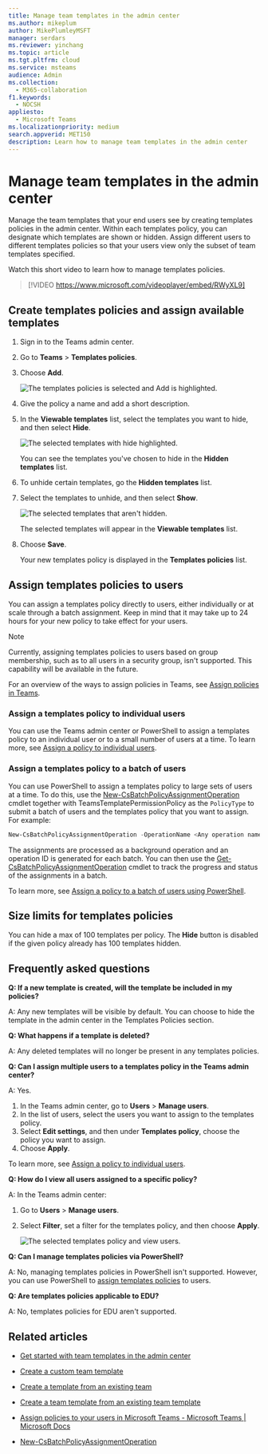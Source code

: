 ```yaml
---
title: Manage team templates in the admin center
ms.author: mikeplum
author: MikePlumleyMSFT
manager: serdars
ms.reviewer: yinchang
ms.topic: article
ms.tgt.pltfrm: cloud
ms.service: msteams
audience: Admin
ms.collection: 
  - M365-collaboration
f1.keywords: 
  - NOCSH
appliesto: 
  - Microsoft Teams
ms.localizationpriority: medium
search.appverid: MET150
description: Learn how to manage team templates in the admin center
---
```

# Manage team templates in the admin center

Manage the team templates that your end users see by creating templates policies in the admin center. Within each templates policy, you can designate which templates are shown or hidden.
Assign different users to different templates policies so that your users view only the subset of team templates specified.

Watch this short video to learn how to manage templates policies.

> [!VIDEO https://www.microsoft.com/videoplayer/embed/RWyXL9]

## Create templates policies and assign available templates

1. Sign in to the Teams admin center.

2. Go to **Teams** > **Templates policies**.

3. Choose **Add**.

    ![The templates policies is selected and Add is highlighted.](media/template-policies-1.png)

1. Give the policy a name and add a short description.

2. In the **Viewable templates** list, select the templates you want to hide, and then select **Hide**.

    ![The selected templates with hide highlighted.](media/template-policies-2.png)

    You can see the templates you've chosen to hide in the **Hidden templates** list.

1. To unhide certain templates, go the **Hidden templates** list.

2. Select the templates to unhide, and then select **Show**.

   ![The selected templates that aren't hidden.](media/template-policies-3.png)

   The selected templates will appear in the **Viewable templates** list.
3. Choose **Save**.

   Your new templates policy is displayed in the **Templates policies** list.

## Assign templates policies to users

You can assign a templates policy directly to users, either individually or at scale through a batch assignment. Keep in mind that it may take up to 24 hours for your new policy to take effect for your users.

> [!Note]
> Currently, assigning templates policies to users based on group membership, such as to all users in a security group, isn't supported. This capability will be available in the future.

For an overview of the ways to assign policies in Teams, see [Assign policies in Teams](policy-assignment-overview.md).

### Assign a templates policy to individual users

You can use the Teams admin center or PowerShell to assign a templates policy to an individual user or to a small number of users at a time. To learn more, see [Assign a policy to individual users](assign-policies-users-and-groups.md#assign-a-policy-to-individual-users).

### Assign a templates policy to a batch of users

You can use PowerShell to assign a templates policy to large sets of users at a time. To do this, use the [New-CsBatchPolicyAssignmentOperation](/powershell/module/teams/new-csbatchpolicyassignmentoperation) cmdlet together with TeamsTemplatePermissionPolicy as the ```PolicyType``` to submit a batch of users and the templates policy that you want to assign. For example:

```powershell
New-CsBatchPolicyAssignmentOperation -OperationName <Any operation name> -PolicyType TeamsTemplatePermissionPolicy -PolicyName <policy name> -Identity <users identity | list of user identities>
```

The assignments are processed as a background operation and an operation ID is generated for each batch. You can then use the [Get-CsBatchPolicyAssignmentOperation](/powershell/module/teams/get-csbatchpolicyassignmentoperation) cmdlet to track the progress and status of the assignments in a batch.

To learn more, see [Assign a policy to a batch of users using PowerShell](assign-policies-users-and-groups.md#use-powershell-method).

## Size limits for templates policies

You can hide a max of 100 templates per policy. The **Hide** button is disabled if the given policy already has 100 templates hidden.

## Frequently asked questions

**Q: If a new template is created, will the template be included in my policies?**

A: Any new templates will be visible by default. You can choose to hide the template in the admin center in the Templates Policies section.

**Q: What happens if a template is deleted?**

A: Any deleted templates will no longer be present in any templates policies.

**Q: Can I assign multiple users to a templates policy in the Teams admin center?**

A: Yes.

1. In the Teams admin center, go to **Users** > **Manage users**.
1. In the list of users, select the users you want to assign to the templates policy.
1. Select **Edit settings**, and then under **Templates policy**, choose the policy you want to assign.
1. Choose **Apply**.

To learn more, see [Assign a policy to individual users](assign-policies-users-and-groups.md#assign-a-policy-to-individual-users).

**Q: How do I view all users assigned to a specific policy?**

A: In the Teams admin center:

1. Go to **Users** > **Manage users**.
2. Select **Filter**, set a filter for the templates policy, and then choose **Apply**.

    ![The selected templates policy and view users.](media/template-policies-5.png)

**Q: Can I manage templates policies via PowerShell?**

A: No, managing templates policies in PowerShell isn't supported. However, you can use PowerShell to [assign templates policies](#assign-templates-policies-to-users) to users.

**Q: Are templates policies applicable to EDU?**

A: No, templates policies for EDU aren't supported.

## Related articles

- [Get started with team templates in the admin center](./get-started-with-teams-templates-in-the-admin-console.md)

- [Create a custom team template](./create-a-team-template.md)

- [Create a template from an existing team](./create-template-from-existing-team.md)

- [Create a team template from an existing team template](./create-template-from-existing-template.md)

- [Assign policies to your users in Microsoft Teams - Microsoft Teams \| Microsoft Docs](./policy-assignment-overview.md)

- [New-CsBatchPolicyAssignmentOperation](/powershell/module/teams/new-csbatchpolicyassignmentoperation)
